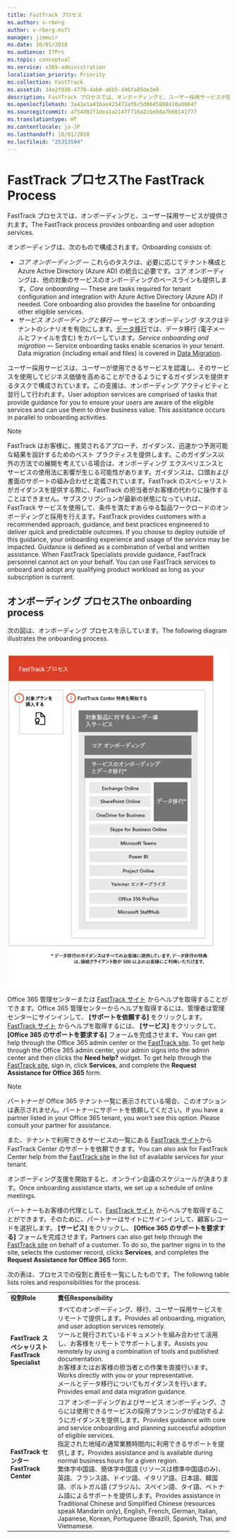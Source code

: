 ```yaml
---
title: FastTrack プロセス
ms.author: v-rberg
author: v-rberg-msft
manager: jimmuir
ms.date: 10/01/2018
ms.audience: ITPro
ms.topic: conceptual
ms.service: o365-administration
localization_priority: Priority
ms.collection: FastTrack
ms.assetid: 34e2f038-4778-4ab0-a6b5-d46fa85de3e8
description: FastTrack プロセスでは、オンボーディングと、ユーザー採用サービスが提供されます。
ms.openlocfilehash: 3a41e1a41bae421472af6c5d8645808410a0664f
ms.sourcegitcommit: a754d02f1dea1a2147f716a2cbebda7b68141777
ms.translationtype: HT
ms.contentlocale: ja-JP
ms.lasthandoff: 10/01/2018
ms.locfileid: "25353594"
---
```

# <a name="the-fasttrack-process"></a><span data-ttu-id="2b1f4-103">FastTrack プロセス</span><span class="sxs-lookup"><span data-stu-id="2b1f4-103">The FastTrack Process</span></span>

<span data-ttu-id="2b1f4-104">FastTrack プロセスでは、オンボーディングと、ユーザー採用サービスが提供されます。</span><span class="sxs-lookup"><span data-stu-id="2b1f4-104">The FastTrack process provides onboarding and user adoption services.</span></span> 
  
<span data-ttu-id="2b1f4-105">オンボーディングは、次のもので構成されます。</span><span class="sxs-lookup"><span data-stu-id="2b1f4-105">Onboarding consists of:</span></span>
  
- <span data-ttu-id="2b1f4-p101">*コア オンボーディング* — これらのタスクは、必要に応じてテナント構成と Azure Active Directory (Azure AD) の統合に必要です。コア オンボーディングは、他の対象のサービスのオンボーディングのベースラインも提供します。</span><span class="sxs-lookup"><span data-stu-id="2b1f4-p101">*Core onboarding* — These are tasks required for tenant configuration and integration with Azure Active Directory (Azure AD) if needed. Core onboarding also provides the baseline for onboarding other eligible services.</span></span> 
- <span data-ttu-id="2b1f4-p102">*サービス オンボーディングと移行* — サービス オンボーディング タスクはテナントのシナリオを有効にします。[データ移行](O365-data-migration.md)では、データ移行 (電子メールとファイルを含む) をカバーしています。</span><span class="sxs-lookup"><span data-stu-id="2b1f4-p102">*Service onboarding and migration* — Service onboarding tasks enable scenarios in your tenant. Data migration (including email and files) is covered in [Data Migration](O365-data-migration.md).</span></span> 
    
<span data-ttu-id="2b1f4-p103">ユーザー採用サービスは、ユーザーが使用できるサービスを認識し、そのサービスを使用してビジネス価値を高めることができるようにするガイダンスを提供するタスクで構成されています。この支援は、オンボーディング アクティビティと並行して行われます。</span><span class="sxs-lookup"><span data-stu-id="2b1f4-p103">User adoption services are comprised of tasks that provide guidance for you to ensure your users are aware of the eligible services and can use them to drive business value. This assistance occurs in parallel to onboarding activities.</span></span>
  
> [!NOTE]
> <span data-ttu-id="2b1f4-p104">FastTrack はお客様に、推奨されるアプローチ、ガイダンス、迅速かつ予測可能な結果を設計するためのベスト プラクティスを提供します。このガイダンス以外の方法での展開を考えている場合は、オンボーディング エクスペリエンスとサービスの使用法に影響が生じる可能性があります。ガイダンスは、口頭および書面のサポートの組み合わせと定義されています。FastTrack のスペシャリストがガイダンスを提供する際に、FastTrack の担当者がお客様の代わりに操作することはできません。サブスクリプションが最新の状態になっていれば、FastTrack サービスを使用して、条件を満たすあらゆる製品ワークロードのオンボーディングと採用を行えます。</span><span class="sxs-lookup"><span data-stu-id="2b1f4-p104">FastTrack provides customers with a recommended approach, guidance, and best practices engineered to deliver quick and predictable outcomes. If you choose to deploy outside of this guidance, your onboarding experience and usage of the service may be impacted. Guidance is defined as a combination of verbal and written assistance. When FastTrack Specialists provide guidance, FastTrack personnel cannot act on your behalf. You can use FastTrack services to onboard and adopt any qualifying product workload as long as your subscription is current.</span></span> 
  
## <a name="the-onboarding-process"></a><span data-ttu-id="2b1f4-117">オンボーディング プロセス</span><span class="sxs-lookup"><span data-stu-id="2b1f4-117">The onboarding process</span></span>

<span data-ttu-id="2b1f4-118">次の図は、オンボーディング プロセスを示しています。</span><span class="sxs-lookup"><span data-stu-id="2b1f4-118">The following diagram illustrates the onboarding process.</span></span>
  
![オンボーディング特典を利用する場合のタイムライン](media/O365-Onboarding-Timeline.png)
  
<span data-ttu-id="2b1f4-p105">Office 365 管理センターまたは [FastTrack サイト](https://go.microsoft.com/fwlink/?linkid=780698) からヘルプを取得することができます。Office 365 管理センターからヘルプを取得するには、管理者は管理センターにサインインして、 **[サポートを依頼する]** をクリックします。 [FastTrack サイト](https://go.microsoft.com/fwlink/?linkid=780698) からヘルプを取得するには、 **[サービス]** をクリックして、 **[Office 365 のサポートを要求する]** フォームを完成させます。</span><span class="sxs-lookup"><span data-stu-id="2b1f4-p105">You can get help through the Office 365 admin center or the [FastTrack site](https://go.microsoft.com/fwlink/?linkid=780698). To get help through the Office 365 admin center, your admin signs into the admin center and then clicks the **Need help?** widget. To get help through the [FastTrack site](https://go.microsoft.com/fwlink/?linkid=780698), sign in, click **Services**, and complete the **Request Assistance for Office 365** form.</span></span> 
    
> [!NOTE]
>  <span data-ttu-id="2b1f4-p106">パートナーが Office 365 テナント一覧に表示されている場合、このオプションは表示されません。パートナーにサポートを依頼してください。</span><span class="sxs-lookup"><span data-stu-id="2b1f4-p106">If you have a partner listed in your Office 365 tenant, you won't see this option. Please consult your partner for assistance.</span></span> 
  
 <span data-ttu-id="2b1f4-125">また、テナントで利用できるサービスの一覧にある [FastTrack サイト](https://go.microsoft.com/fwlink/?linkid=780698)から FastTrack Center のサポートを依頼できます。</span><span class="sxs-lookup"><span data-stu-id="2b1f4-125">You can also ask for FastTrack Center help from the [FastTrack site](https://go.microsoft.com/fwlink/?linkid=780698) in the list of available services for your tenant.</span></span> 
    
 <span data-ttu-id="2b1f4-126">オンボーディング支援を開始すると、オンライン会議のスケジュールが決まります。</span><span class="sxs-lookup"><span data-stu-id="2b1f4-126">Once onboarding assistance starts, we set up a schedule of online meetings.</span></span>
    
<span data-ttu-id="2b1f4-p107">パートナーもお客様の代理として、[FastTrack サイト](https://go.microsoft.com/fwlink/?linkid=780698) からヘルプを取得することができます。そのために、パートナーはサイトにサインインして、顧客レコードを選択します。 **[サービス]** をクリックし、 **[Office 365 のサポートを要求する]** フォームを完成させます。</span><span class="sxs-lookup"><span data-stu-id="2b1f4-p107">Partners can also get help through the [FastTrack site](https://go.microsoft.com/fwlink/?linkid=780698) on behalf of a customer. To do so, the partner signs in to the site, selects the customer record, clicks **Services**, and completes the **Request Assistance for Office 365** form.</span></span> 

<span data-ttu-id="2b1f4-129">次の表は、プロセスでの役割と責任を一覧にしたものです。</span><span class="sxs-lookup"><span data-stu-id="2b1f4-129">The following table lists roles and responsibilities for the process.</span></span>
    
|||
|:-----|:-----|
|<span data-ttu-id="2b1f4-130">**役割**</span><span class="sxs-lookup"><span data-stu-id="2b1f4-130">**Role**</span></span> <br/> |<span data-ttu-id="2b1f4-131">**責任**</span><span class="sxs-lookup"><span data-stu-id="2b1f4-131">**Responsibility**</span></span> <br/> |
|<span data-ttu-id="2b1f4-132">**FastTrack スペシャリスト**</span><span class="sxs-lookup"><span data-stu-id="2b1f4-132">**FastTrack Specialist**</span></span> <br/> |<span data-ttu-id="2b1f4-133">すべてのオンボーディング、移行、ユーザー採用サービスをリモートで提供します。</span><span class="sxs-lookup"><span data-stu-id="2b1f4-133">Provides all onboarding, migration, and user adoption services remotely.</span></span>  <br/> <span data-ttu-id="2b1f4-134">ツールと発行されているドキュメントを組み合わせて活用し、お客様をリモートでサポートします。</span><span class="sxs-lookup"><span data-stu-id="2b1f4-134">Assists you remotely by using a combination of tools and published documentation.</span></span> <br/> <span data-ttu-id="2b1f4-135">お客様またはお客様の担当者との作業を直接行います。</span><span class="sxs-lookup"><span data-stu-id="2b1f4-135">Works directly with you or your representative.</span></span> <br/> <span data-ttu-id="2b1f4-136">メールとデータ移行についてもガイダンスを行います。</span><span class="sxs-lookup"><span data-stu-id="2b1f4-136">Provides email and data migration guidance.</span></span>|
|<span data-ttu-id="2b1f4-137">**FastTrack センター**</span><span class="sxs-lookup"><span data-stu-id="2b1f4-137">**FastTrack Center**</span></span>  <br/> |<span data-ttu-id="2b1f4-138">コア オンボーディングおよびサービス オンボーディング、さらには使用できるサービスの採用プランニングが成功するようにガイダンスを提供します。</span><span class="sxs-lookup"><span data-stu-id="2b1f4-138">Provides guidance with core and service onboarding and planning successful adoption of eligible services.</span></span>  <br/> <span data-ttu-id="2b1f4-139">指定された地域の通常業務時間内に利用できるサポートを提供します。</span><span class="sxs-lookup"><span data-stu-id="2b1f4-139">Provides assistance and is available during normal business hours for a given region.</span></span> <br/> <span data-ttu-id="2b1f4-140">繁体字中国語、簡体字中国語 (リソースは標準中国語のみ)、英語、フランス語、ドイツ語、イタリア語、日本語、韓国語、ポルトガル語 (ブラジル)、スペイン語、タイ語、ベトナム語によるサポートを提供します。</span><span class="sxs-lookup"><span data-stu-id="2b1f4-140">Provides assistance in Traditional Chinese and Simplified Chinese (resources speak Mandarin only), English, French, German, Italian, Japanese, Korean, Portuguese (Brazil), Spanish, Thai, and Vietnamese.</span></span>|


  

